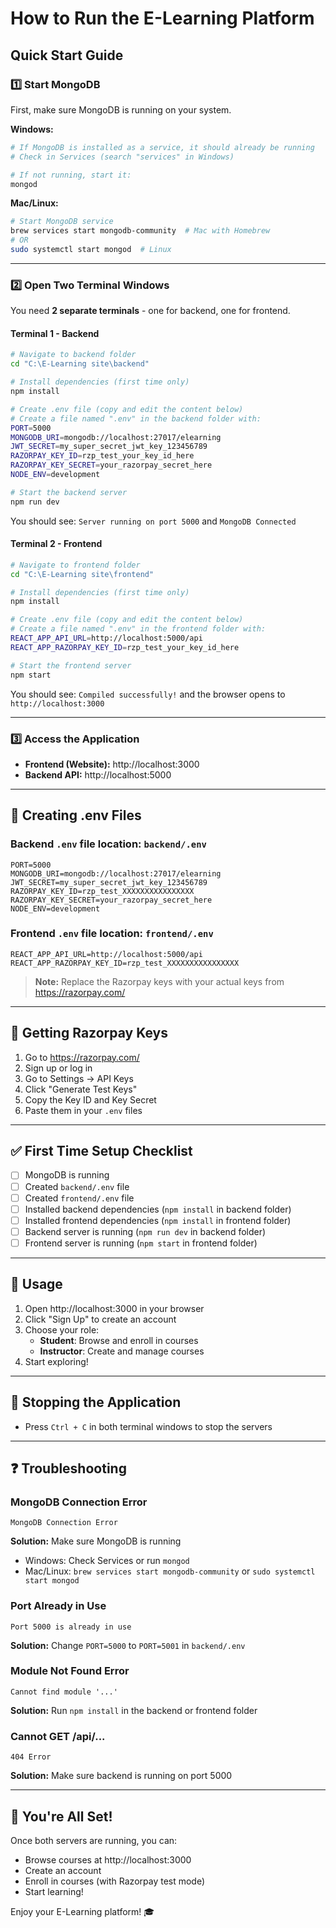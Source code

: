 # How to Run the E-Learning Platform

## Quick Start Guide

### 1️⃣ Start MongoDB
First, make sure MongoDB is running on your system.

**Windows:**
```bash
# If MongoDB is installed as a service, it should already be running
# Check in Services (search "services" in Windows)

# If not running, start it:
mongod
```

**Mac/Linux:**
```bash
# Start MongoDB service
brew services start mongodb-community  # Mac with Homebrew
# OR
sudo systemctl start mongod  # Linux
```

---

### 2️⃣ Open Two Terminal Windows

You need **2 separate terminals** - one for backend, one for frontend.

#### **Terminal 1 - Backend**

```bash
# Navigate to backend folder
cd "C:\E-Learning site\backend"

# Install dependencies (first time only)
npm install

# Create .env file (copy and edit the content below)
# Create a file named ".env" in the backend folder with:
PORT=5000
MONGODB_URI=mongodb://localhost:27017/elearning
JWT_SECRET=my_super_secret_jwt_key_123456789
RAZORPAY_KEY_ID=rzp_test_your_key_id_here
RAZORPAY_KEY_SECRET=your_razorpay_secret_here
NODE_ENV=development

# Start the backend server
npm run dev
```

You should see: `Server running on port 5000` and `MongoDB Connected`

#### **Terminal 2 - Frontend**

```bash
# Navigate to frontend folder
cd "C:\E-Learning site\frontend"

# Install dependencies (first time only)
npm install

# Create .env file (copy and edit the content below)
# Create a file named ".env" in the frontend folder with:
REACT_APP_API_URL=http://localhost:5000/api
REACT_APP_RAZORPAY_KEY_ID=rzp_test_your_key_id_here

# Start the frontend server
npm start
```

You should see: `Compiled successfully!` and the browser opens to `http://localhost:3000`

---

### 3️⃣ Access the Application

- **Frontend (Website):** http://localhost:3000
- **Backend API:** http://localhost:5000

---

## 📝 Creating .env Files

### Backend `.env` file location: `backend/.env`

```env
PORT=5000
MONGODB_URI=mongodb://localhost:27017/elearning
JWT_SECRET=my_super_secret_jwt_key_123456789
RAZORPAY_KEY_ID=rzp_test_XXXXXXXXXXXXXXXX
RAZORPAY_KEY_SECRET=your_razorpay_secret_here
NODE_ENV=development
```

### Frontend `.env` file location: `frontend/.env`

```env
REACT_APP_API_URL=http://localhost:5000/api
REACT_APP_RAZORPAY_KEY_ID=rzp_test_XXXXXXXXXXXXXXXX
```

> **Note:** Replace the Razorpay keys with your actual keys from https://razorpay.com/

---

## 🔑 Getting Razorpay Keys

1. Go to https://razorpay.com/
2. Sign up or log in
3. Go to Settings → API Keys
4. Click "Generate Test Keys"
5. Copy the Key ID and Key Secret
6. Paste them in your `.env` files

---

## ✅ First Time Setup Checklist

- [ ] MongoDB is running
- [ ] Created `backend/.env` file
- [ ] Created `frontend/.env` file
- [ ] Installed backend dependencies (`npm install` in backend folder)
- [ ] Installed frontend dependencies (`npm install` in frontend folder)
- [ ] Backend server is running (`npm run dev` in backend folder)
- [ ] Frontend server is running (`npm start` in frontend folder)

---

## 🚀 Usage

1. Open http://localhost:3000 in your browser
2. Click "Sign Up" to create an account
3. Choose your role:
   - **Student**: Browse and enroll in courses
   - **Instructor**: Create and manage courses
4. Start exploring!

---

## 🛑 Stopping the Application

- Press `Ctrl + C` in both terminal windows to stop the servers

---

## ❓ Troubleshooting

### MongoDB Connection Error
```
MongoDB Connection Error
```
**Solution:** Make sure MongoDB is running
- Windows: Check Services or run `mongod`
- Mac/Linux: `brew services start mongodb-community` or `sudo systemctl start mongod`

### Port Already in Use
```
Port 5000 is already in use
```
**Solution:** Change `PORT=5000` to `PORT=5001` in `backend/.env`

### Module Not Found Error
```
Cannot find module '...'
```
**Solution:** Run `npm install` in the backend or frontend folder

### Cannot GET /api/...
```
404 Error
```
**Solution:** Make sure backend is running on port 5000

---

## 🎉 You're All Set!

Once both servers are running, you can:
- Browse courses at http://localhost:3000
- Create an account
- Enroll in courses (with Razorpay test mode)
- Start learning!

Enjoy your E-Learning platform! 🎓






